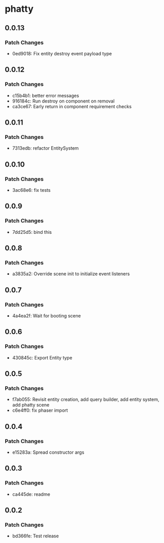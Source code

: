 # phatty

## 0.0.13

### Patch Changes

- 0ed9018: Fix entity destroy event payload type

## 0.0.12

### Patch Changes

- c15b4b1: better error messages
- 916184c: Run destroy on component on removal
- ca3ce67: Early return in component requirement checks

## 0.0.11

### Patch Changes

- 7313edb: refactor EntitySystem

## 0.0.10

### Patch Changes

- 3ac68e6: fix tests

## 0.0.9

### Patch Changes

- 7dd25d5: bind this

## 0.0.8

### Patch Changes

- a3835a2: Override scene init to initialize event listeners

## 0.0.7

### Patch Changes

- 4a4ea2f: Wait for booting scene

## 0.0.6

### Patch Changes

- 430845c: Export Entity type

## 0.0.5

### Patch Changes

- f7ab055: Revisit entity creation, add query builder, add entity system, add phatty scene
- c6e4ff0: fix phaser import

## 0.0.4

### Patch Changes

- e15283a: Spread constructor args

## 0.0.3

### Patch Changes

- ca445de: readme

## 0.0.2

### Patch Changes

- bd366fe: Test release
